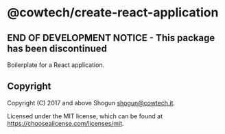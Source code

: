 # @cowtech/create-react-application

## END OF DEVELOPMENT NOTICE - This package has been discontinued

Boilerplate for a React application.

## Copyright

Copyright (C) 2017 and above Shogun <shogun@cowtech.it>.

Licensed under the MIT license, which can be found at https://choosealicense.com/licenses/mit.
